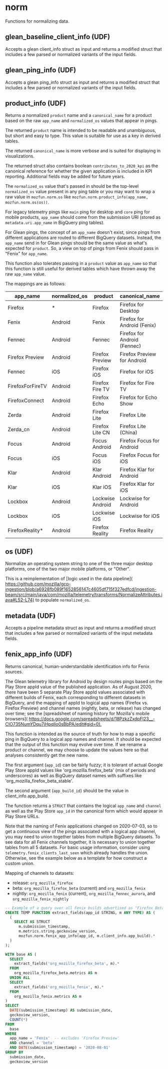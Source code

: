 # norm

Functions for normalizing data.


## glean_baseline_client_info (UDF)

Accepts a glean client_info struct as input and returns a modified struct that includes a few parsed or normalized variants of the input fields.



## glean_ping_info (UDF)

Accepts a glean ping_info struct as input and returns a modified struct that includes a few parsed or normalized variants of the input fields.



## product_info (UDF)

Returns a normalized `product` name and a `canonical_name` for a product
based on the raw `app_name` and `normalized_os` values that appear in pings.

The returned `product` name is intended to be readable and unambiguous, but
short and easy to type. This value is suitable for use as a key in derived
tables.

The returned `canonical_name` is more verbose and is suited for displaying
in visualizations.

The returned struct also contains boolean `contributes_to_2020_kpi` as the
canonical reference for whether the given application is included in KPI
reporting. Additional fields may be added for future years.

The `normalized_os` value that's passed in should be the top-level
`normalized_os` value present in any ping table or you may want
to wrap a raw value in `mozfun.norm.os`
like `mozfun.norm.product_info(app_name, mozfun.norm.os(os))`.

For legacy telemetry pings like `main` ping for desktop and `core` ping for
mobile products, `app_name` should come from the submission URI (stored as
`metadata.uri.app_name` in BigQuery ping tables).

For Glean pings, the concept of an `app_name` doesn't exist, since pings
from different applications are routed to different BigQuery datasets.
Instead, the `app_name` send in for Glean pings should be the same value as
what's expected for `product`. So, a view on top of pings from Fenix should
pass in "Fenix" for `app_name`.

This function also tolerates passing in a `product` value as `app_name` so
that this function is still useful for derived tables which have thrown away
the raw `app_name` value.


The mappings are as follows:

app_name         | normalized_os | product          | canonical_name              | 2019  | 2020
---------------- | ------------- | ---------------- | --------------------------- | ----- | ----
Firefox          | *             | Firefox          | Firefox for Desktop         | true  | true
Fenix            | Android       | Fenix            | Firefox for Android (Fenix) | true  | true
Fennec           | Android       | Fennec           | Firefox for Android (Fennec)| true  | true
Firefox Preview  | Android       | Firefox Preview  | Firefox Preview for Android | true  | true
Fennec           | iOS           | Firefox iOS      | Firefox for iOS             | true  | true
FirefoxForFireTV | Android       | Firefox Fire TV  | Firefox for Fire TV         | false | false
FirefoxConnect   | Android       | Firefox Echo     | Firefox for Echo Show       | true  | true
Zerda            | Android       | Firefox Lite     | Firefox Lite                | true  | true
Zerda_cn         | Android       | Firefox Lite CN  | Firefox Lite (China)        | false | false
Focus            | Android       | Focus Android    | Firefox Focus for Android   | true  | true
Focus            | iOS           | Focus iOS        | Firefox Focus for iOS       | true  | true
Klar             | Android       | Klar Android     | Firefox Klar for Android    | false | false
Klar             | iOS           | Klar iOS         | Firefox Klar for iOS        | false | false
Lockbox          | Android       | Lockwise Android | Lockwise for Android        | true  | true
Lockbox          | iOS           | Lockwise iOS     | Lockwise for iOS            | true  | true
FirefoxReality*  | Android       | Firefox Reality  | Firefox Reality             | false | false


## os (UDF)

Normalize an operating system string to one of the three major desktop
platforms, one of the two major mobile platforms, or "Other".

This is a reimplementation of 
[logic used in the data pipeline](
  <https://github.com/mozilla/gcp-ingestion/blob/a6928fb089f1652856147c4605df715f327edfcd/ingestion-beam/src/main/java/com/mozilla/telemetry/transforms/NormalizeAttributes.java#L52-L74)>
  to populate `normalized_os`.




## metadata (UDF)

Accepts a pipeline metadata struct as input and returns a modified struct that includes a few parsed or normalized variants of the input metadata fields.



## fenix_app_info (UDF)

Returns canonical, human-understandable identification info for Fenix sources.

The Glean telemetry library for Android by design routes pings based
on the Play Store appId value of the published application.
As of August 2020, there have been 5 separate Play Store appId
 values associated with different builds of Fenix,
 each corresponding to different datasets in BigQuery,
and the mapping of appId to logical app names
(Firefox vs. Firefox Preview) and channel names
 (nightly, beta, or release) has changed over time; see the
[spreadsheet of naming history for Mozilla's mobile browsers](
  <https://docs.google.com/spreadsheets/d/18PzkzZxdpFl23__-CIO735NumYDqu7jHpqllo0sBbPA/edit#gid=0).>

This function is intended as the source of truth for how to map a
specific ping in BigQuery to a logical app names and channel.
It should be expected that the output of this function may evolve
over time. If we rename a product or channel, we may choose to
update the values here so that analyses consistently get the new name.

The first argument (`app_id`) can be fairly fuzzy; it is tolerant
of actual Google Play Store appId values like 'org.mozilla.firefox_beta'
(mix of periods and underscores) as well as BigQuery dataset names
with suffixes like 'org_mozilla_firefox_beta_stable'.

The second argument (`app_build_id`) should be the value
in client_info.app_build.

The function returns a `STRUCT` that contains the logical `app_name`
and `channel` as well as the Play Store `app_id` in the canonical
form which would appear in Play Store URLs.

Note that the naming of Fenix applications changed on 2020-07-03,
so to get a continuous view of the pings associated with a logical
app channel, you may need to union together tables from multiple
BigQuery datasets. To see data for all Fenix channels together, it
is necessary to union together tables from all 5 datasets.
For basic usage information, consider using
`telemetry.fenix_clients_last_seen` which already handles the
union. Otherwise, see the example below as a template for how
construct a custom union.

Mapping of channels to datasets:

- release: `org_mozilla_firefox`
- beta: `org_mozilla_firefox_beta` (current) and `org_mozilla_fenix`
- nightly: `org_mozilla_fenix` (current), `org_mozilla_fennec_aurora`,
and `org_mozilla_fenix_nightly`


```sql
-- Example of a query over all Fenix builds advertised as "Firefox Beta"
CREATE TEMP FUNCTION extract_fields(app_id STRING, m ANY TYPE) AS (
  (
    SELECT AS STRUCT
      m.submission_timestamp,
      m.metrics.string.geckoview_version,
      mozfun.norm.fenix_app_info(app_id, m.client_info.app_build).*
  )
);

WITH base AS (
  SELECT
    extract_fields('org_mozilla_firefox_beta', m).*
  FROM
    org_mozilla_firefox_beta.metrics AS m
  UNION ALL
  SELECT
    extract_fields('org_mozilla_fenix', m).*
  FROM
    org_mozilla_fenix.metrics AS m
)
SELECT
  DATE(submission_timestamp) AS submission_date,
  geckoview_version,
  COUNT(*)
FROM
  base
WHERE
  app_name = 'Fenix'  -- excludes 'Firefox Preview'
  AND channel = 'beta'
  AND DATE(submission_timestamp) = '2020-08-01'
GROUP BY
  submission_date,
  geckoview_version
```
